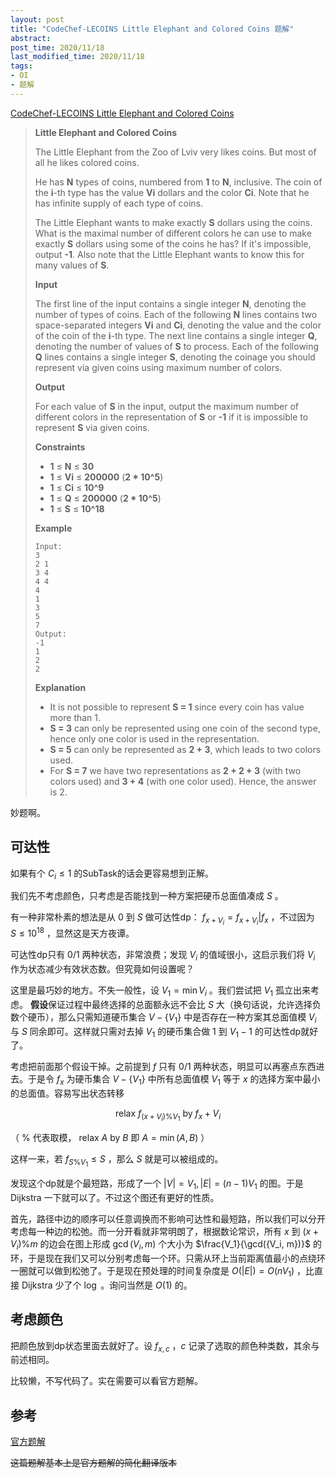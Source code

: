 ```yaml
---
layout: post
title: "CodeChef-LECOINS Little Elephant and Colored Coins 题解"
abstract: 
post_time: 2020/11/18
last_modified_time: 2020/11/18
tags:
- OI
- 题解
---
```

[CodeChef-LECOINS Little Elephant and Colored Coins](https://www.codechef.com/problems/LECOINS)

>**Little Elephant and Colored Coins**
>
>The Little Elephant from the Zoo of Lviv very likes coins. But most of all he likes colored coins.
>
>He has **N** types of coins, numbered from **1** to **N**, inclusive. The coin of the **i**-th type has the value **Vi** dollars and the color **Ci**. Note that he has infinite supply of each type of coins.
>
>The Little Elephant wants to make exactly **S** dollars using the coins. What is the maximal number of different colors he can use to make exactly **S** dollars using some of the coins he has? If it's impossible, output **-1**. Also note that the Little Elephant wants to know this for many values of **S**.
>
>**Input**
>
>The first line of the input contains a single integer **N**, denoting the number of types of coins. Each of the following **N** lines contains two space-separated integers **Vi** and **Ci**, denoting the value and the color of the coin of the **i**-th type. The next line contains a single integer **Q**, denoting the number of values of **S** to process. Each of the following **Q** lines contains a single integer **S**, denoting the coinage you should represent via given coins using maximum number of colors.
>
>**Output**
>
>For each value of **S** in the input, output the maximum number of different colors in the representation of **S** or **-1** if it is impossible to represent **S** via given coins.
>
>**Constraints**
>
>- **1** ≤ **N** ≤ **30**
>- **1** ≤ **Vi** ≤ **200000** (**2 \* 10^5**)
>- **1** ≤ **Ci** ≤ **10^9**
>- **1** ≤ **Q** ≤ **200000** (**2 \* 10^5**)
>- **1** ≤ **S** ≤ **10^18**
>
>**Example**
>
>```
>Input:
>3
>2 1
>3 4
>4 4
>4
>1
>3
>5
>7
>Output:
>-1
>1
>2
>2
>```
>
>**Explanation**
>
>- It is not possible to represent **S = 1** since every coin has value more than 1.
>- **S = 3** can only be represented using one coin of the second type, hence only one color is used in the representation.
>- **S = 5** can only be represented as **2 + 3**, which leads to two colors used.
>- For **S = 7** we have two representations as **2 + 2 + 3** (with two colors used) and **3 + 4** (with one color used). Hence, the answer is 2.

妙题啊。

## 可达性

如果有个 $C_i \le 1$ 的SubTask的话会更容易想到正解。

我们先不考虑颜色，只考虑是否能找到一种方案把硬币总面值凑成 $S$ 。

有一种非常朴素的想法是从 $0$ 到 $S$ 做可达性dp： $f_{x+V_i} = f_{x+V_i} | f_x$ ，不过因为 $S \le 10^{18}$ ，显然这是天方夜谭。

可达性dp只有 $0/1$ 两种状态，非常浪费；发现 $V_i$ 的值域很小，这启示我们将 $V_i$ 作为状态减少有效状态数。但究竟如何设置呢？

这里是最巧妙的地方。不失一般性，设 $V_1 = \min V_i$ 。我们尝试把 $V_1$ 孤立出来考虑。 **假设**保证过程中最终选择的总面额永远不会比 $S$ 大（换句话说，允许选择负数个硬币），那么只需知道硬币集合 $V - \{ V_1 \}$ 中是否存在一种方案其总面值模 $V_i$ 与 $S$ 同余即可。这样就只需对去掉 $V_1$ 的硬币集合做 $1$ 到 $V_1- 1$ 的可达性dp就好了。

考虑把前面那个假设干掉。之前提到 $f$ 只有 $0/1$ 两种状态，明显可以再塞点东西进去。于是令 $f_x$ 为硬币集合 $V - \{ V_1 \}$ 中所有总面值模 $V_1$ 等于 $x$ 的选择方案中最小的总面值。容易写出状态转移

$$
\mathrm{relax} \ f_{(x+V_i)\% V_1} \ \mathrm{by} \ f_x + V_i
$$

（ $\%$ 代表取模， $\mathrm{relax} \ A \ \mathrm{by} \ B$ 即 $A = \min(A,B)$ ）

这样一来，若 $f_{S \% V_1} \le S$ ，那么 $S$ 就是可以被组成的。 

发现这个dp就是个最短路，形成了一个 $|V| = V_1, |E| = (n-1) V_1$ 的图。于是 Dijkstra 一下就可以了。不过这个图还有更好的性质。

首先，路径中边的顺序可以任意调换而不影响可达性和最短路，所以我们可以分开考虑每一种边的松弛。而一分开看就非常明朗了，根据数论常识，所有 $x$ 到 $(x + V_i) \% m$ 的边会在图上形成 $\gcd(V_i, m)$ 个大小为 $\frac{V_1}{\gcd({V_i, m})}$ 的环，于是现在我们又可以分别考虑每一个环。只需从环上当前距离值最小的点绕环一圈就可以做到松弛了。于是现在预处理的时间复杂度是 $O(|E|) = O(nV_1)$ ，比直接 Dijkstra 少了个 $\log$ 。询问当然是 $O(1)$ 的。

## 考虑颜色

把颜色放到dp状态里面去就好了。设 $f_{x, c}$ ，$c$ 记录了选取的颜色种类数，其余与前述相同。

比较懒，不写代码了。实在需要可以看官方题解。

## 参考

[官方题解](https://discuss.codechef.com/t/lecoins-editorial/1723)

~~这篇题解基本上是官方题解的简化翻译版本~~